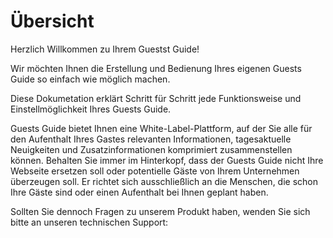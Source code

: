 # Übersicht

Herzlich Willkommen zu Ihrem Guestst Guide!

Wir möchten Ihnen die Erstellung und Bedienung Ihres eigenen Guests Guide so einfach wie möglich machen.

Diese Dokumetation erklärt Schritt für Schritt jede Funktionsweise und Einstellmöglichkeit Ihres Guests Guide.

Guests Guide bietet Ihnen eine White-Label-Plattform, auf der Sie alle für den Aufenthalt Ihres Gastes relevanten Informationen, tagesaktuelle Neuigkeiten und Zusatzinformationen komprimiert zusammenstellen können.
Behalten Sie immer im Hinterkopf, dass der Guests Guide nicht Ihre Webseite ersetzen soll oder potentielle Gäste von Ihrem Unternehmen überzeugen soll. Er richtet sich ausschließlich an die Menschen, die schon Ihre Gäste sind oder einen Aufenthalt bei Ihnen geplant haben.

Sollten Sie dennoch Fragen zu unserem Produkt haben, wenden Sie sich bitte an unseren technischen Support: 
